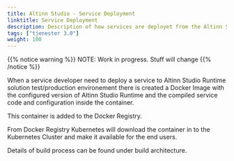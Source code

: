 ```yaml
---
title: Altinn Studio - Service Deployment
linktitle: Service Deployment
description: Description of how services are deployet from the Altinn Studio Service Development solution to Altinn Studio
tags: ["tjenester 3.0"]
weight: 100
---
```

{{% notice warning %}}
NOTE: Work in progress. Stuff will change
{{% /notice %}}

When a service developer need to deploy a service to
Altinn Studio Runtime solution test/production environement there is created
a Docker Image with the configured version of Altinn Studio Runtime and the 
compiled service code and configuration inside the container.

This container is added to the Docker Registry. 

From Docker Registry Kubernetes will download the container in to the Kubernetes 
Cluster and make it available for the end users.

Details of build process can be found under build architecture.






